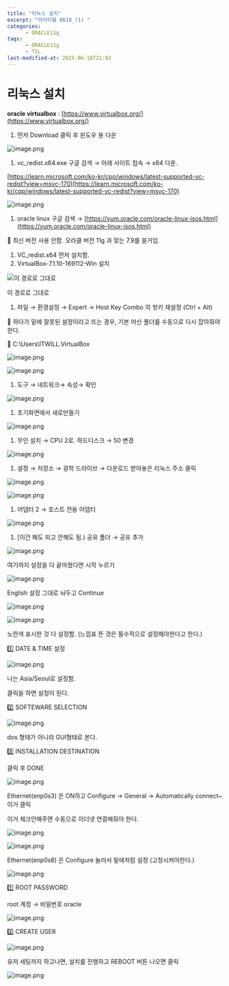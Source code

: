 ```yaml
---
title: "리눅스 설치"
excerpt: "아이티윌 0618_(1) "
categories:
      - ORACLE11g
tags:
      - ORACLE11g
      - TIL
last-modified-at: 2025-06-18T21:02
---
```



# 리눅스 설치

**oracle virtualbox** : [https://www.virtualbox.org/](https://www.virtualbox.org/)

1. 먼저 Download 클릭 후 윈도우 용 다운

![image.png](/assets/20250618/1.png)

1. vc_redist.x64.exe 구글 검색 → 아래 사이트 접속 → x64 다운.

[https://learn.microsoft.com/ko-kr/cpp/windows/latest-supported-vc-redist?view=msvc-170](https://learn.microsoft.com/ko-kr/cpp/windows/latest-supported-vc-redist?view=msvc-170)

![image.png](/assets/20250618/2.png)

1. oracle linux 구글 검색 → [https://yum.oracle.com/oracle-linux-isos.html](https://yum.oracle.com/oracle-linux-isos.html)

📍 최신 버전 사용 안함. 오라클 버전 11g 과 맞는 7.9를 쓸거임.

1. VC_redist.x64 먼저 설치함. 
2. VirtualBox-7.1.10-169112-Win 설치

![이 경로로 그대로 ](/assets/20250618/3.png)

이 경로로 그대로 

1. 파일 → 환경설정 → Expert → Host Key Combo 의 핫키 재설정 (Ctrl + Alt)

📌 하다가 밑에 잘못된 설정이라고 뜨는 경우, 기본 머신 폴더를 수동으로 다시 잡아줘야 한다.

📌 C:\Users\ITWILL\.VirtualBox

![image.png](/assets/20250618/4.png)

![image.png](/assets/20250618/5.png)

1. 도구 → 네트워크→ 속성→ 확인

![image.png](/assets/20250618/6.png)

1. 초기화면에서 새로만들기 

![image.png](/assets/20250618/7.png)

1. 무인 설치 → CPU 2로. 하드디스크 → 50 변경

![image.png](/assets/20250618/8.png)

1. 설정 → 저장소 → 광학 드라이브 → 다운로드 받아놓은 리눅스 주소 클릭

![image.png](/assets/20250618/9.png)

![image.png](/assets/20250618/10.png)

1. 어댑터 2 → 호스트 전용 어댑터

![image.png](/assets/20250618/11.png)

1. [이건 해도 되고 안해도 됨.) 공유 폴더 → 공유 추가 

![image.png](/assets/20250618/12.png)

여기까지 설정을 다 끝마쳤다면 시작 누르기

![image.png](/assets/20250618/13.png)

English 설정 그대로 놔두고 Continue

![image.png](/assets/20250618/14.png)

![image.png](/assets/20250618/15.png)

노란색 표시한 것 다 설정함. (느낌표 뜬 것은 필수적으로 설정해야한다고 한다.)

1️⃣ DATE & TIME 설정

![image.png](/assets/20250618/16.png)

나는 Asia/Seoul로 설정함.

클릭을 하면 설정이 된다.

2️⃣ SOFTEWARE SELECTION

![image.png](/assets/20250618/17.png)

dos 형태가 아니라 GUI형태로 본다. 

3️⃣ INSTALLATION DESTINATION

클릭 후 DONE

![image.png](/assets/20250618/18.png)

Ethernet(enp0s3) 은 ON하고 Configure → General → Automatically connect~ 이거 클릭

이거 체크안해주면 수동으로 이더넷 연결해줘야 한다.

![image.png](/assets/20250618/19.png)

![image.png](/assets/20250618/20.png)

Ethernet(enp0s8) 은 Configure 눌러서 밑에처럼 설정 (고정시켜야한다.)

![image.png](/assets/20250618/21.png)

1️⃣ ROOT PASSWORD

root 계정 → 비밀번호 oracle

![image.png](/assets/20250618/22.png)


2️⃣ CREATE USER

![image.png](/assets/20250618/23.png)

유저 세팅까지 하고나면, 설치를 진행하고 REBOOT 버튼 나오면 클릭

![image.png](/assets/20250618/24.png)